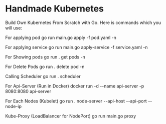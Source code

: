 # Handmade Kubernetes

Build Own Kubernetes From Scratch with Go. Here is commands which you will use:

For applying pod
  go run main.go apply -f pod.yaml -n <Optional>
  
For applying service
  go run main.go apply-service -f service.yaml -n <Optional>
  
For Showing pods
   go run . get pods -n <Optional>

For Delete Pods
  go run . delete pod <Pod-Name> -n <Optional>

Calling Scheduler
   go run . scheduler

For Api-Server (Run in Docker)
   docker run -d --name api-server -p 8080:8080 api-server
   
For Each Nodes (Kubelet)
    go run . node-server <Node-Name> --api-host <Api-Server IP> --api-port <Api-Server Port> --node-ip <Node Port>
    
Kube-Proxy (LoadBalancer for NodePort)
     go run main.go proxy
